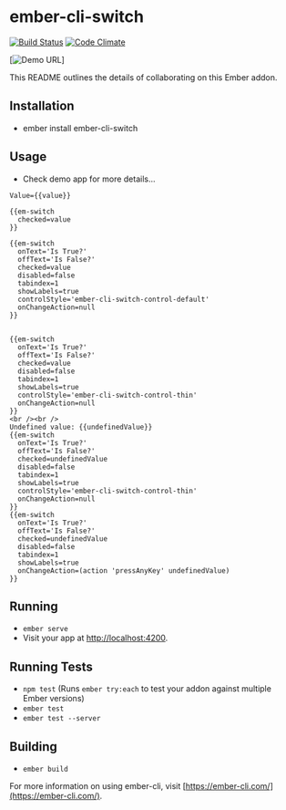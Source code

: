 # ember-cli-switch

[![Build Status](https://travis-ci.org/chauhansudhir/ember-cli-switch.svg?branch=master)](https://travis-ci.org/chauhansudhir/ember-cli-switch)
[![Code Climate](https://codeclimate.com/github/chauhansudhir/ember-cli-switch/badges/gpa.svg)](https://codeclimate.com/github/chauhansudhir/ember-cli-switch)

[![Demo URL](https://chauhansudhir.github.io/ember-cli-switch/)]

This README outlines the details of collaborating on this Ember addon.

## Installation

* ember install ember-cli-switch

## Usage
* Check demo app for more details...
```
Value={{value}}

{{em-switch
  checked=value
}}

{{em-switch
  onText='Is True?'
  offText='Is False?'
  checked=value
  disabled=false
  tabindex=1
  showLabels=true
  controlStyle='ember-cli-switch-control-default'
  onChangeAction=null
}}


{{em-switch
  onText='Is True?'
  offText='Is False?'
  checked=value
  disabled=false
  tabindex=1
  showLabels=true
  controlStyle='ember-cli-switch-control-thin'
  onChangeAction=null
}}
<br /><br />
Undefined value: {{undefinedValue}}
{{em-switch
  onText='Is True?'
  offText='Is False?'
  checked=undefinedValue
  disabled=false
  tabindex=1
  showLabels=true
  controlStyle='ember-cli-switch-control-thin'
  onChangeAction=null
}}
{{em-switch
  onText='Is True?'
  offText='Is False?'
  checked=undefinedValue
  disabled=false
  tabindex=1
  showLabels=true
  onChangeAction=(action 'pressAnyKey' undefinedValue)
}}

```


## Running

* `ember serve`
* Visit your app at [http://localhost:4200](http://localhost:4200).

## Running Tests

* `npm test` (Runs `ember try:each` to test your addon against multiple Ember versions)
* `ember test`
* `ember test --server`

## Building

* `ember build`

For more information on using ember-cli, visit [https://ember-cli.com/](https://ember-cli.com/).
